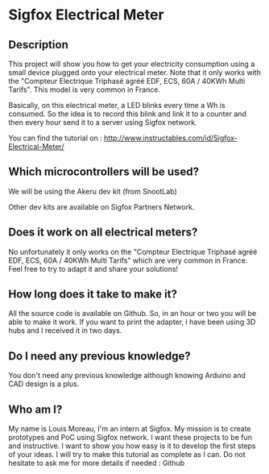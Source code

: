 # Sigfox Electrical Meter

## Description
This project will show you how to get your electricity consumption using a small device plugged onto your electrical meter. Note that it only works with the "Compteur Electrique Triphasé agréé EDF, ECS, 60A / 40KWh Multi Tarifs". This model is very common in France.

Basically, on this electrical meter, a LED blinks every time a Wh is consumed. So the idea is to record this blink and link it to a counter and then every hour send it to a server using Sigfox network.

You can find the tutorial on : http://www.instructables.com/id/Sigfox-Electrical-Meter/

## Which microcontrollers will be used?

We will be using the Akeru dev kit (from SnootLab)

Other dev kits are available on Sigfox Partners Network.

## Does it work on all electrical meters?

No unfortunately it only works on the "Compteur Electrique Triphasé agréé EDF, ECS, 60A / 40KWh Multi Tarifs" which are very common in France. Feel free to try to adapt it and share your solutions!

## How long does it take to make it?

All the source code is available on Github. So, in an hour or two you will be able to make it work.
If you want to print the adapter, I have been using 3D hubs and I received it in two days.

## Do I need any previous knowledge?

You don't need any previous knowledge although knowing Arduino and CAD design is a plus.

## Who am I?

My name is Louis Moreau, I'm an intern at Sigfox. My mission is to create prototypes and PoC using Sigfox network. I want these projects to be fun and instructive. I want to show you how easy is it to develop the first steps of your ideas. I will try to make this tutorial as complete as I can. Do not hesitate to ask me for more details if needed : Github
